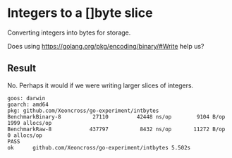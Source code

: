 # Integers to a []byte slice

Converting integers into bytes for storage.

Does using https://golang.org/pkg/encoding/binary/#Write help us?


## Result

No. Perhaps it would if we were writing larger slices of integers.

```
goos: darwin
goarch: amd64
pkg: github.com/Xeoncross/go-experiment/intbytes
BenchmarkBinary-8   	   27110	     42448 ns/op	    9104 B/op	    1999 allocs/op
BenchmarkRaw-8      	  437797	      8432 ns/op	   11272 B/op	       0 allocs/op
PASS
ok  	github.com/Xeoncross/go-experiment/intbytes	5.502s
```
